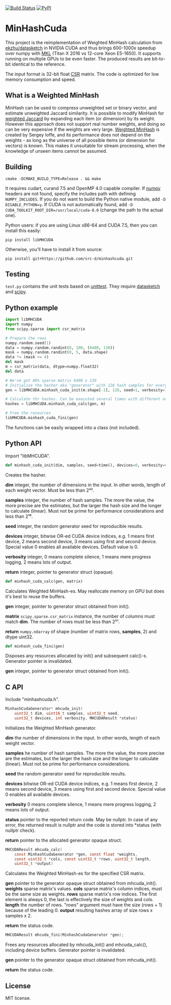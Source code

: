 [![Build Status](https://travis-ci.org/src-d/minhashcuda.svg?branch=master)](https://travis-ci.org/src-d/minhashcuda) [![PyPI](https://img.shields.io/pypi/v/libMHCUDA.svg)](https://pypi.python.org/pypi/libMHCUDA)

MinHashCuda
===========

This project is the reimplementation of Weighted MinHash calculation from
[ekzhu/datasketch](https://github.com/ekzhu/datasketch) in NVIDIA CUDA and thus
brings 600-1000x speedup over numpy with [MKL](https://en.wikipedia.org/wiki/Math_Kernel_Library)
(Titan X 2016 vs 12-core Xeon E5-1650).
It supports running on multiple GPUs to be even faster. The produced results are bit-to-bit identical
to the reference.

The input format is 32-bit float [CSR](https://en.wikipedia.org/wiki/Sparse_matrix#Compressed_sparse_row_.28CSR.2C_CRS_or_Yale_format.29) matrix.
The code is optimized for low memory consumption and speed.

What is a Weighted MinHash
--------------------------
MinHash can be used to compress unweighted set or binary vector, and estimate
unweighted Jaccard similarity.
It is possible to modify MinHash for
[weighted Jaccard](https://en.wikipedia.org/wiki/Jaccard_index#Generalized_Jaccard_similarity_and_distance)
by expanding each item (or dimension) by its weight.
However this approach does not support real number weights, and
doing so can be very expensive if the weights are very large.
[Weighted MinHash](http://static.googleusercontent.com/media/research.google.com/en//pubs/archive/36928.pdf)
is created by Sergey Ioffe, and its performance does not depend on the weights - as
long as the universe of all possible items (or dimension for vectors) is known.
This makes it unsuitable for stream processing, when the knowledge of unseen
items cannot be assumed.

Building
--------
```
cmake -DCMAKE_BUILD_TYPE=Release . && make
```
It requires cudart, curand 7.5 and OpenMP 4.0 capable compiler.
If [numpy](http://www.numpy.org/) headers are not found,
specify the includes path with defining `NUMPY_INCLUDES`.
If you do not want to build the Python native module, add `-D DISABLE_PYTHON=y`.
If CUDA is not automatically found, add `-D CUDA_TOOLKIT_ROOT_DIR=/usr/local/cuda-8.0`
(change the path to the actual one).

Python users: if you are using Linux x86-64 and CUDA 7.5, then you can
install this easily:
```
pip install libMHCUDA
```
Otherwise, you'll have to install it from source:
```
pip install git+https://github.com/src-d/minhashcuda.git
```

Testing
-------
`test.py` contains the unit tests based on [unittest](https://docs.python.org/3/library/unittest.html).
They require [datasketch](https://github.com/ekzhu/datasketch) and [scipy](https://github.com/scipy/scipy).

Python example
--------------
```python
import libMHCUDA
import numpy
from scipy.sparse import csr_matrix

# Prepare the rows
numpy.random.seed(1)
data = numpy.random.randint(0, 100, (6400, 130))
mask = numpy.random.randint(0, 5, data.shape)
data *= (mask >= 4)
del mask
m = csr_matrix(data, dtype=numpy.float32)
del data

# We've got 80% sparse matrix 6400 x 130
# Initialize the hasher aka "generator" with 128 hash samples for every row
gen = libMHCUDA.minhash_cuda_init(m.shape[-1], 128, seed=1, verbosity=1)

# Calculate thr hashes. Can be executed several times with different number of rows
hashes = libMHCUDA.minhash_cuda_calc(gen, m)

# Free the resources
libMHCUDA.minhash_cuda_fini(gen)
```
The functions can be easily wrapped into a class (not included).

Python API
----------
Import "libMHCUDA".

```python
def minhash_cuda_init(dim, samples, seed=time(), devices=0, verbosity=0)
```
Creates the hasher.

**dim** integer, the number of dimensions in the input. In other words, length of each weight vector.
        Must be less than 2³².

**samples** integer, the number of hash samples. The more the value, the more precise are the estimates,
            but the larger the hash size and the longer to calculate (linear). Must not be prime
            for performance considerations and less than 2¹⁶.

**seed** integer, the random generator seed for reproducible results.

**devices** integer, bitwise OR-ed CUDA device indices, e.g. 1 means first device, 2 means second device,
            3 means using first and second device. Special value 0 enables all available devices.
            Default value is 0.

**verbosity** integer, 0 means complete silence, 1 means mere progress logging,
              2 means lots of output.
              
**return** integer, pointer to generator struct (opaque).

```python
def minhash_cuda_calc(gen, matrix)
```
Calculates Weighted MinHash-es. May reallocate memory on GPU but does it's best to reuse the buffers.

**gen** integer, pointer to generator struct obtained from init().

**matrix** `scipy.sparse.csr_matrix` instance, the number of columns must match **dim**.
           The number of rows must be less than 2³¹.

**return** `numpy.ndarray` of shape (number of matrix rows, **samples**, 2) and dtype uint32.

```python
def minhash_cuda_fini(gen)
```
Disposes any resources allocated by init() and subsequent calc()-s. Generator pointer is invalidated.

**gen** integer, pointer to generator struct obtained from init().

C API
-----
Include "minhashcuda.h".

```C
MinhashCudaGenerator* mhcuda_init(
    uint32_t dim, uint16_t samples, uint32_t seed,
    uint32_t devices, int verbosity, MHCUDAResult *status)
```
Initializes the Weighted MinHash generator.

**dim** the number of dimensions in the input. In other words, length of each weight vector.

**samples** he number of hash samples. The more the value, the more precise are the estimates,
            but the larger the hash size and the longer to calculate (linear). Must not be prime
            for performance considerations.

**seed** the random generator seed for reproducible results.

**devices** bitwise OR-ed CUDA device indices, e.g. 1 means first device, 2 means second device,
            3 means using first and second device. Special value 0 enables all available devices.

**verbosity** 0 means complete silence, 1 means mere progress logging, 2 means lots of output.

**status** pointer to the reported return code. May be nullptr. In case of any error, the
           returned result is nullptr and the code is stored into *status (with nullptr check).

**return** pointer to the allocated generator opaque struct.

```C
MHCUDAResult mhcuda_calc(
    const MinhashCudaGenerator *gen, const float *weights,
    const uint32_t *cols, const uint32_t *rows, uint32_t length,
    uint32_t *output)
```
Calculates the Weighted MinHash-es for the specified CSR matrix.

**gen** pointer to the generator opaque struct obtained from mhcuda_init().
**weights** sparse matrix's values.
**cols** sparse matrix's column indices, must be the same size as weights.
**rows** sparse matrix's row indices. The first element is always 0, the last is
         effectively the size of weights and cols.
**length** the number of rows. "rows" argument must have the size (rows + 1) because of
           the leading 0.
**output** resulting hashes array of size rows x samples x 2.

**return** the status code.

```C
MHCUDAResult mhcuda_fini(MinhashCudaGenerator *gen);
```
Frees any resources allocated by mhcuda_init() and mhcuda_calc(), including device buffers.
Generator pointer is invalidated.

**gen** pointer to the generator opaque struct obtained from mhcuda_init().

**return** the status code.

License
-------
MIT license.